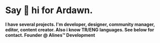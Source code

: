 # Say 👋 hi for Ardawn.
**I have several projects. I'm developer, designer, community manager, editor, content creator. Also i know TR/ENG languages. See below for contact.
Founder @ Alines™ Development**
